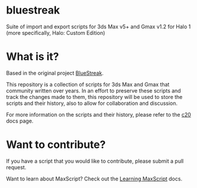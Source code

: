 # bluestreak
Suite of import and export scripts for 3ds Max v5+ and Gmax v1.2 for Halo 1 (more specifically,
Halo: Custom Edition)

# What is it?
Based in the original project [BlueStreak](http://ghost.halomaps.org/BlueStreak/).

This repository is a collection of scripts for 3ds Max and Gmax that community written over years. 
In an effort to preserve these scripts and track the changes made to them, this repository will be
used to store the scripts and their history, also to allow for collaboration and discussion.

For more information on the scripts and their history, please refer to the [c20](https://c20.reclaimers.net/h1/tools/bluestreak/)
docs page.

# Want to contribute?
If you have a script that you would like to contribute, please submit a pull request.


Want to learn about MaxScript? Check out the [Learning MaxScript](https://help.autodesk.com/view/MAXDEV/2022/ENU/?guid=GUID-4C14F474-CD23-4001-93DF-0F0F9A6025C7) docs.

